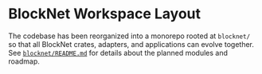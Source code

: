 # BlockNet Workspace Layout

The codebase has been reorganized into a monorepo rooted at `blocknet/` so
that all BlockNet crates, adapters, and applications can evolve together.
See [`blocknet/README.md`](blocknet/README.md) for details about the planned
modules and roadmap.
